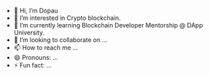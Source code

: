 - 👋 Hi, I’m Dopau
- 👀 I’m interested in Crypto blockchain.
- 🌱 I’m currently learning Blockchain Developer Mentorship @ DApp University.
- 💞️ I’m looking to collaborate on ...
- 📫 How to reach me ...
- 😄 Pronouns: ...
- ⚡ Fun fact: ...

<!---
dopau is a ✨ special ✨ repository because its `README.md` (this file) appears on your GitHub profile.
You can click the Preview link to take a look at your changes.
--->
